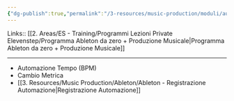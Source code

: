 ```yaml
---
{"dg-publish":true,"permalink":"/3-resources/music-production/moduli/automazioni-e-modulazioni-avanzate-modulo/"}
---
```


Links:: [[2. Areas/ES - Training/Programmi Lezioni Private Elevenstep/Programma Ableton da zero + Produzione Musicale\|Programma Ableton da zero + Produzione Musicale]]

---

- Automazione Tempo (BPM)
- Cambio Metrica
- [[3. Resources/Music Production/Ableton/Ableton - Registrazione Automazione\|Registrazione Automazione]]



